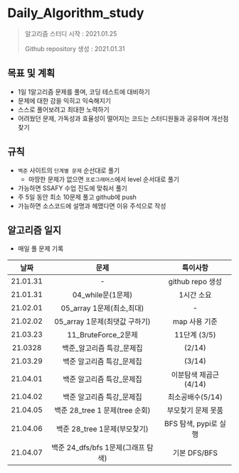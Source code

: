 # Daily_Algorithm_study

> 알고리즘 스터디 시작 : 2021.01.25
>
> Github repository 생성 : 2021.01.31



## 목표 및 계획

- 1일 1알고리즘 문제를 풀며, 코딩 테스트에 대비하기
- 문제에 대한 감을 익히고 익숙해지기
- 스스로 풀어보려고 최대한 노력하기
- 어려웠던 문제, 가독성과 효율성이 떨어지는 코드는 스터디원들과 공유하며 개선점 찾기



## 규칙

- `백준` 사이트의 `단계별 문제` 순선대로 풀기
  - 마땅한 문제가 없으면 `프로그래머스`에서 level 순서대로 풀기
- 가능하면 SSAFY 수업 진도에 맞춰서 풀기
- 주 5일 동안 최소 10문제 풀고 github에 push
- 가능하면 소스코드에 설명과 헤맸다면 이유 주석으로 작성



## 알고리즘 일지

- 매일 풀 문제 기록

|   날짜   |                문제                |       특이사항        |
| :------: | :--------------------------------: | :-------------------: |
| 21.01.31 |                 -                  |   github repo 생성    |
| 21.01.31 |         04_while문(1문제)          |      1시간 소요       |
| 21.02.01 |     05_array 1문제(최소,최대)      |           -           |
| 21.02.02 |   05_array 1문제(최댓값 구하기)    |     map 사용 기준     |
| 21.03.23 |        11_BruteForce_2문제         |     11단계 (3/5)      |
| 21.0328  |     백준_알고리즘 특강\_문제집     |        (2/14)         |
| 21.03.29 |     백준 알고리즘 특강_문제집      |        (3/14)         |
| 21.04.01 |     백준 알고리즘 특강_문제집      | 이분탐색 제곱근(4/14) |
| 21.04.02 |     백준 알고리즘 특강_문제집      |   최소공배수(5/14)    |
| 21.04.05 |   백준 28_tree 1 문제(tree 순회)   |  부모찾기 문제 못품   |
| 21.04.06 |    백준 28_tree 1문제(부모찾기)    | BFS 탐색, pypi로 실행 |
| 21.04.07 | 백준 24_dfs/bfs 1문제(그래프 탐색) |     기본 DFS/BFS      |



